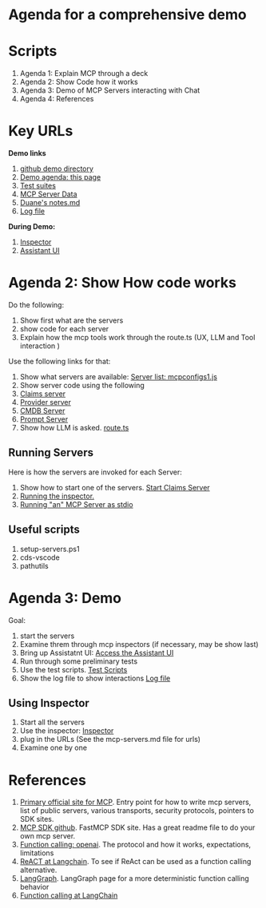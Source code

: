 <!-- ********************* -->
# Agenda for a comprehensive demo
<!-- ********************* -->

<!-- ********************* -->
# Scripts
<!-- ********************* -->

1. Agenda 1: Explain MCP through a deck
2. Agenda 2: Show Code how it works
3. Agenda 3: Demo of MCP Servers interacting with Chat
4. Agenda 4: References

<!-- ********************* -->
# Key  URLs
<!-- ********************* -->

**Demo links**
1. [github demo directory](https://github.com/SatyaKomatineni/assistant-ui-testrepo/tree/main/docs/demo)
2. [Demo agenda: this page](https://github.com/SatyaKomatineni/assistant-ui-testrepo/blob/main/docs/demo/demo-agenda.md)
3. [Test suites](https://github.com/SatyaKomatineni/assistant-ui-testrepo/blob/main/docs/demo/test-scenarios.md)
4. [MCP Server Data](https://github.com/SatyaKomatineni/assistant-ui-testrepo/blob/main/docs/demo/demo-data.md)
5. [Duane's notes.md](https://github.com/SatyaKomatineni/mcp-servers-testrepo/blob/main/docs/notes.md)
6. [Log file](https://github.com/SatyaKomatineni/mcp-servers-testrepo/blob/main/docs/ux-server-run1.log)

**During Demo:**
1. [Inspector](http://127.0.0.1:6274/)
2. [Assistant UI](http://127.0.0.1:3000)

<!-- ********************* -->
# Agenda 2: Show How code works
<!-- ********************* -->

Do the following:
1. Show first what are the servers
2. show code for each server
3. Explain how the mcp tools work through the route.ts (UX, LLM and Tool interaction )

Use the following links for that:

1. Show what servers are available: [Server list: mcpconfigs1.js](https://github.com/SatyaKomatineni/assistant-ui-testrepo/blob/473191498cbeea81cb2b069a2e653f9f45627392/app/lib/mcpConfigs1.ts) 
3. Show server code using the following
4. [Claims server](https://github.com/SatyaKomatineni/mcp-servers-testrepo/blob/main/mcp-claims-python/mcp-claims-server.py)
5. [Provider server](https://github.com/SatyaKomatineni/mcp-servers-testrepo/blob/main/mcp-provider-python/mcp-provider-server.py)
6. [CMDB Server](https://github.com/SatyaKomatineni/mcp-servers-testrepo/blob/main/mcp-cmdb-python/mcp-cmdb-server.py)
7.  [Prompt Server](https://github.com/SatyaKomatineni/mcp-servers-testrepo/blob/main/mcp-prompts-python/mcp-prompts-server.py)
8.  Show how LLM is asked. [route.ts](https://github.com/SatyaKomatineni/assistant-ui-testrepo/blob/389f254584c6e5771c48e146d835f32d19a20142/app/api/chat/route.ts)


<!-- ********************* -->
## Running Servers
<!-- ********************* -->

Here is how the servers are  invoked for each Server:

1. Show how to start one of the servers. [Start Claims Server](https://github.com/SatyaKomatineni/mcp-servers-testrepo/blob/main/mcp-claims-python/runclaims-http.ps1)
2. [Running the inspector.](https://github.com/SatyaKomatineni/mcp-servers-testrepo/blob/main/mcp-claims-python/runinspector.ps1)
3. [Running "an" MCP Server as stdio](https://github.com/SatyaKomatineni/mcp-servers-testrepo/blob/main/mcp-claims-python/runinspector-claims.ps1)

<!-- ********************* -->
## Useful scripts
<!-- ********************* -->
1. setup-servers.ps1
2. cds-vscode
3. pathutils


<!-- ********************* -->
# Agenda 3: Demo
<!-- ********************* -->

Goal:

1. start the servers
2. Examine threm through mcp inspectors (if necessary, may be show last)
3. Bring up Assistatnt UI: [Access the Assistant UI](http://127.0.0.1:3000)
4. Run through some preliminary tests
5. Use the test scripts. [Test Scripts](https://github.com/SatyaKomatineni/assistant-ui-testrepo/blob/main/docs/demo/test-scenarios.md)
6. Show the log file to show interactions [Log file](https://github.com/SatyaKomatineni/mcp-servers-testrepo/blob/main/docs/ux-server-run1.log)


<!-- ********************* -->
## Using Inspector
<!-- ********************* -->

1. Start all the servers
2. Use the inspector: [Inspector](http://127.0.0.1:6274/)
3. plug in the URLs (See the mcp-servers.md file for urls)
4. Examine one by one

<!-- ********************* -->
# References
<!-- ********************* -->

1. [Primary official site for MCP](https://modelcontextprotocol.io/introduction). Entry point for how to write mcp servers, list of public servers, various transports, security protocols, pointers to SDK sites.
2. [MCP SDK github](https://github.com/modelcontextprotocol/python-sdk). FastMCP SDK site. Has a great readme file to do your own mcp server.
3. [Function calling: openai](https://platform.openai.com/docs/guides/function-calling?utm_source=chatgpt.com&api-mode=chat). The protocol and how it works, expectations, limitations
4. [ReACT at Langchain](https://python.langchain.com/api_reference/langchain/agents/langchain.agents.react.base.ReActChain.html). To see if ReAct can be used as a function calling alternative.
5. [LangGraph](https://www.langchain.com/langgraph). LangGraph page for a more deterministic function calling behavior
6. [Function calling at LangChain](https://python.langchain.com/docs/how_to/function_calling)